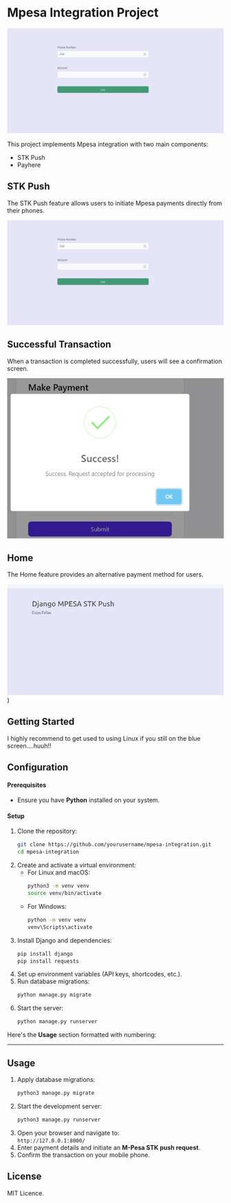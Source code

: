 # Mpesa Integration Project

![STK Push Home Screen](https://github.com/damiancodes/Mpesa_stk_Integration/blob/master/stkpushapp/static/images/payhere.png)

This project implements Mpesa integration with two main components:
- STK Push
- Payhere

## STK Push

The STK Push feature allows users to initiate Mpesa payments directly from their phones.

![STK Push Home Screen](https://github.com/damiancodes/Mpesa_stk_Integration/blob/master/stkpushapp/static/images/payhere.png)

## Successful Transaction

When a transaction is completed successfully, users will see a confirmation screen.

![Successful Transaction](https://github.com/damiancodes/Mpesa_stk_Integration/blob/master/stkpushapp/static/images/success.png)

## Home

The Home feature provides an alternative payment method for users.

![Payhere Interface](https://github.com/damiancodes/Mpesa_stk_Integration/blob/master/stkpushapp/static/images/homestk.png))

## Getting Started

I highly recommend to get used to using Linux if you still on the blue screen....huuh!!

## Configuration
#### Prerequisites  
- Ensure you have **Python** installed on your system.  
#### Setup  
1. Clone the repository:  
   ```bash
   git clone https://github.com/yourusername/mpesa-integration.git
   cd mpesa-integration
   ```  
2. Create and activate a virtual environment:  
   - For Linux and macOS:  
     ```bash
     python3 -m venv venv
     source venv/bin/activate
     ```  
   - For Windows:  
     ```bash
     python -m venv venv
     venv\Scripts\activate
     ```  
3. Install Django and dependencies:  
   ```bash
   pip install django  
   pip install requests  
   ```  
4. Set up environment variables (API keys, shortcodes, etc.).  
5. Run database migrations:  
   ```bash
   python manage.py migrate
   ```  
6. Start the server:  
   ```bash
   python manage.py runserver
   ```  
Here's the **Usage** section formatted with numbering:  

---

## Usage  
1. Apply database migrations:  
   ```bash
   python3 manage.py migrate
   ```  
2. Start the development server:  
   ```bash
   python3 manage.py runserver
   ```  
3. Open your browser and navigate to:  
   `http://127.0.0.1:8000/`  
4. Enter payment details and initiate an **M-Pesa STK push request**.  
5. Confirm the transaction on your mobile phone.  



## License

MIT Licence.
